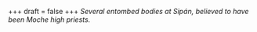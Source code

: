 
+++
draft = false
+++
_Several entombed bodies at Sipán, believed to have been Moche high priests._
